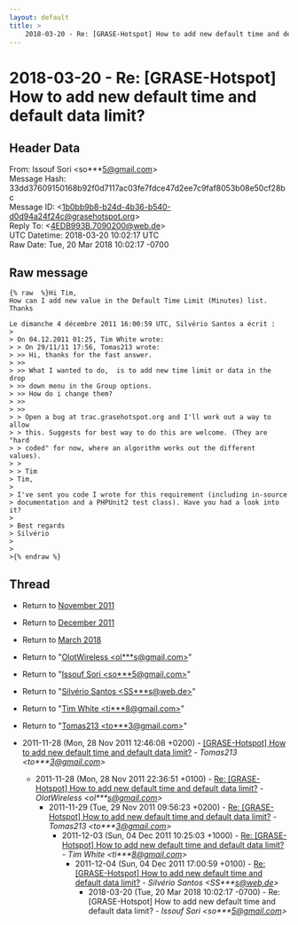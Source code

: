 ```yaml
---
layout: default
title: >
    2018-03-20 - Re: [GRASE-Hotspot] How to add new default time and default data limit?
---
```


# 2018-03-20 - Re: [GRASE-Hotspot] How to add new default time and default data limit?

## Header Data

From: Issouf Sori \<so***5@gmail.com\><br>
Message Hash: 33dd37609150168b92f0d7117ac03fe7fdce47d2ee7c9faf8053b08e50cf28bc<br>
Message ID: \<1b0bb9b8-b24d-4b36-b540-d0d94a24f24c@grasehotspot.org\><br>
Reply To: \<4EDB993B.7090200@web.de\><br>
UTC Datetime: 2018-03-20 10:02:17 UTC<br>
Raw Date: Tue, 20 Mar 2018 10:02:17 -0700<br>

## Raw message

```
{% raw  %}Hi Tim,
How can I add new value in the Default Time Limit (Minutes) list.
Thanks

Le dimanche 4 décembre 2011 16:00:59 UTC, Silvério Santos a écrit :
>
> On 04.12.2011 01:25, Tim White wrote: 
> > On 29/11/11 17:56, Tomas213 wrote: 
> >> Hi, thanks for the fast answer. 
> >> 
> >> What I wanted to do,  is to add new time limit or data in the drop 
> >> down menu in the Group options. 
> >> How do i change them? 
> >> 
> >> 
> > Open a bug at trac.grasehotspot.org and I'll work out a way to allow 
> > this. Suggests for best way to do this are welcome. (They are "hard 
> > coded" for now, where an algorithm works out the different values). 
> > 
> > Tim 
> Tim, 
>
> I've sent you code I wrote for this requirement (including in-source 
> documentation and a PHPUnit2 test class). Have you had a look into it? 
>
> Best regards 
> Silvério 
>
>
>{% endraw %}
```

## Thread

+ Return to [November 2011](/archive/2011/11)
+ Return to [December 2011](/archive/2011/12)
+ Return to [March 2018](/archive/2018/03)

+ Return to "[OlotWireless <ol***s<span>@</span>gmail.com>](/authors/ol___s_at_gmail_com)"
+ Return to "[Issouf Sori <so***5<span>@</span>gmail.com>](/authors/so___5_at_gmail_com)"
+ Return to "[Silvério Santos <SS***s<span>@</span>web.de>](/authors/ss___s_at_web_de)"
+ Return to "[Tim White <ti***8<span>@</span>gmail.com>](/authors/ti___8_at_gmail_com)"
+ Return to "[Tomas213 <to***3<span>@</span>gmail.com>](/authors/to___3_at_gmail_com)"

+ 2011-11-28 (Mon, 28 Nov 2011 12:46:08 +0200) - [[GRASE-Hotspot] How to add new default time and default data limit?](/archive/2011/11/0b948a39def79d376a1dd9e6484376a2463c59e33a866a3fc1b8e038b871c92d) - _Tomas213 \<to***3@gmail.com\>_
  + 2011-11-28 (Mon, 28 Nov 2011 22:36:51 +0100) - [Re: [GRASE-Hotspot] How to add new default time and default data limit?](/archive/2011/11/e9064cd925bbe1566a10980ce85363077c747d584882a4fc8c74531341a98a0b) - _OlotWireless \<ol***s@gmail.com\>_
    + 2011-11-29 (Tue, 29 Nov 2011 09:56:23 +0200) - [Re: [GRASE-Hotspot] How to add new default time and default data	limit?](/archive/2011/11/ac05653055baf0786eb00367daa8fa1164a7e6c54939a6639f140e6851fba61d) - _Tomas213 \<to***3@gmail.com\>_
      + 2011-12-03 (Sun, 04 Dec 2011 10:25:03 +1000) - [Re: [GRASE-Hotspot] How to add new default time and default data limit?](/archive/2011/12/0c0058ea1802555abd343941fb46a69f71bb02392b498a64b286f8e0dc687290) - _Tim White \<ti***8@gmail.com\>_
        + 2011-12-04 (Sun, 04 Dec 2011 17:00:59 +0100) - [Re: [GRASE-Hotspot] How to add new default time and default data limit?](/archive/2011/12/ccb040a01767a90da13d6f9668ce5d5627787257d294aed7b85e42af6235aa42) - _Silvério Santos \<SS***s@web.de\>_
          + 2018-03-20 (Tue, 20 Mar 2018 10:02:17 -0700) - Re: [GRASE-Hotspot] How to add new default time and default data limit? - _Issouf Sori \<so***5@gmail.com\>_

